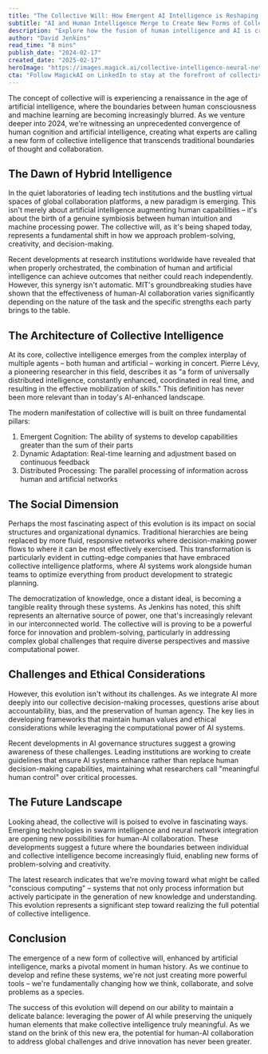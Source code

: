 ```yaml
---
title: "The Collective Will: How Emergent AI Intelligence is Reshaping Human Collaboration"
subtitle: "AI and Human Intelligence Merge to Create New Forms of Collective Problem-Solving"
description: "Explore how the fusion of human intelligence and AI is creating a new form of collective consciousness, revolutionizing collaboration and problem-solving across industries. Learn about the emerging paradigm of hybrid intelligence and its implications for the future of human-machine interaction."
author: "David Jenkins"
read_time: "8 mins"
publish_date: "2024-02-17"
created_date: "2025-02-17"
heroImage: "https://images.magick.ai/collective-intelligence-neural-network.jpg"
cta: "Follow MagickAI on LinkedIn to stay at the forefront of collective intelligence innovations and join the conversation about the future of human-AI collaboration."
---
```


The concept of collective will is experiencing a renaissance in the age of artificial intelligence, where the boundaries between human consciousness and machine learning are becoming increasingly blurred. As we venture deeper into 2024, we're witnessing an unprecedented convergence of human cognition and artificial intelligence, creating what experts are calling a new form of collective intelligence that transcends traditional boundaries of thought and collaboration.

## The Dawn of Hybrid Intelligence

In the quiet laboratories of leading tech institutions and the bustling virtual spaces of global collaboration platforms, a new paradigm is emerging. This isn't merely about artificial intelligence augmenting human capabilities – it's about the birth of a genuine symbiosis between human intuition and machine processing power. The collective will, as it's being shaped today, represents a fundamental shift in how we approach problem-solving, creativity, and decision-making.

Recent developments at research institutions worldwide have revealed that when properly orchestrated, the combination of human and artificial intelligence can achieve outcomes that neither could reach independently. However, this synergy isn't automatic. MIT's groundbreaking studies have shown that the effectiveness of human-AI collaboration varies significantly depending on the nature of the task and the specific strengths each party brings to the table.

## The Architecture of Collective Intelligence

At its core, collective intelligence emerges from the complex interplay of multiple agents – both human and artificial – working in concert. Pierre Lévy, a pioneering researcher in this field, describes it as "a form of universally distributed intelligence, constantly enhanced, coordinated in real time, and resulting in the effective mobilization of skills." This definition has never been more relevant than in today's AI-enhanced landscape.

The modern manifestation of collective will is built on three fundamental pillars:

1. Emergent Cognition: The ability of systems to develop capabilities greater than the sum of their parts
2. Dynamic Adaptation: Real-time learning and adjustment based on continuous feedback
3. Distributed Processing: The parallel processing of information across human and artificial networks

## The Social Dimension

Perhaps the most fascinating aspect of this evolution is its impact on social structures and organizational dynamics. Traditional hierarchies are being replaced by more fluid, responsive networks where decision-making power flows to where it can be most effectively exercised. This transformation is particularly evident in cutting-edge companies that have embraced collective intelligence platforms, where AI systems work alongside human teams to optimize everything from product development to strategic planning.

The democratization of knowledge, once a distant ideal, is becoming a tangible reality through these systems. As Jenkins has noted, this shift represents an alternative source of power, one that's increasingly relevant in our interconnected world. The collective will is proving to be a powerful force for innovation and problem-solving, particularly in addressing complex global challenges that require diverse perspectives and massive computational power.

## Challenges and Ethical Considerations

However, this evolution isn't without its challenges. As we integrate AI more deeply into our collective decision-making processes, questions arise about accountability, bias, and the preservation of human agency. The key lies in developing frameworks that maintain human values and ethical considerations while leveraging the computational power of AI systems.

Recent developments in AI governance structures suggest a growing awareness of these challenges. Leading institutions are working to create guidelines that ensure AI systems enhance rather than replace human decision-making capabilities, maintaining what researchers call "meaningful human control" over critical processes.

## The Future Landscape

Looking ahead, the collective will is poised to evolve in fascinating ways. Emerging technologies in swarm intelligence and neural network integration are opening new possibilities for human-AI collaboration. These developments suggest a future where the boundaries between individual and collective intelligence become increasingly fluid, enabling new forms of problem-solving and creativity.

The latest research indicates that we're moving toward what might be called "conscious computing" – systems that not only process information but actively participate in the generation of new knowledge and understanding. This evolution represents a significant step toward realizing the full potential of collective intelligence.

## Conclusion

The emergence of a new form of collective will, enhanced by artificial intelligence, marks a pivotal moment in human history. As we continue to develop and refine these systems, we're not just creating more powerful tools – we're fundamentally changing how we think, collaborate, and solve problems as a species.

The success of this evolution will depend on our ability to maintain a delicate balance: leveraging the power of AI while preserving the uniquely human elements that make collective intelligence truly meaningful. As we stand on the brink of this new era, the potential for human-AI collaboration to address global challenges and drive innovation has never been greater.